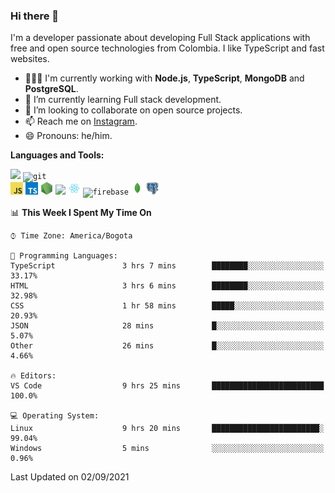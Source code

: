 ### Hi there 👋

I'm a developer passionate about developing Full Stack applications with free and open source technologies from Colombia. I like TypeScript and fast websites.

- 👨🏽‍💻 I'm currently working with **Node.js**, **TypeScript**, **MongoDB** and **PostgreSQL**.
- 🌱 I’m currently learning Full stack development.
- 🚀 I’m looking to collaborate on open source projects.
- 📫   Reach me on [Instagram](https://instagram.com/nexckycort).
- 😄  Pronouns: he/him.

**Languages and Tools:**  

<code><img height="20"  src="https://upload.wikimedia.org/wikipedia/commons/2/2d/Visual_Studio_Code_1.18_icon.svg"></code>
<code><img src="https://www.vectorlogo.zone/logos/git-scm/git-scm-icon.svg" alt="git" height="20"/> </code>
<code><img height="20" src="https://raw.githubusercontent.com/github/explore/80688e429a7d4ef2fca1e82350fe8e3517d3494d/topics/javascript/javascript.png"></code>
<code><img height="20" src="https://raw.githubusercontent.com/github/explore/80688e429a7d4ef2fca1e82350fe8e3517d3494d/topics/typescript/typescript.png"></code>
<code><img height="20" src="https://raw.githubusercontent.com/github/explore/80688e429a7d4ef2fca1e82350fe8e3517d3494d/topics/nodejs/nodejs.png"></code>
<code><img height="20" src="https://deno.land/logo.svg"></code>
<code><img height="20" src="https://raw.githubusercontent.com/github/explore/80688e429a7d4ef2fca1e82350fe8e3517d3494d/topics/react/react.png"></code>
<code><img src="https://www.vectorlogo.zone/logos/firebase/firebase-icon.svg" alt="firebase"  height="20"/></code>
<code><img src="https://raw.githubusercontent.com/devicons/devicon/master/icons/mongodb/mongodb-original.svg"  height="20"/></code>
<code><img src="https://raw.githubusercontent.com/devicons/devicon/master/icons/postgresql/postgresql-original.svg" height="20"/></code>

<!--START_SECTION:waka-->
📊 **This Week I Spent My Time On** 

```text
⌚︎ Time Zone: America/Bogota

💬 Programming Languages: 
TypeScript               3 hrs 7 mins        ████████░░░░░░░░░░░░░░░░░   33.17% 
HTML                     3 hrs 6 mins        ████████░░░░░░░░░░░░░░░░░   32.98% 
CSS                      1 hr 58 mins        █████░░░░░░░░░░░░░░░░░░░░   20.93% 
JSON                     28 mins             █░░░░░░░░░░░░░░░░░░░░░░░░   5.07% 
Other                    26 mins             █░░░░░░░░░░░░░░░░░░░░░░░░   4.66%

🔥 Editors: 
VS Code                  9 hrs 25 mins       █████████████████████████   100.0%

💻 Operating System: 
Linux                    9 hrs 20 mins       ████████████████████████░   99.04% 
Windows                  5 mins              ░░░░░░░░░░░░░░░░░░░░░░░░░   0.96%

```


 Last Updated on 02/09/2021
<!--END_SECTION:waka-->
